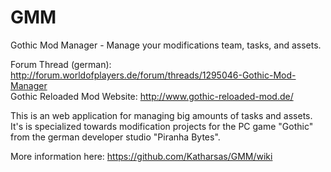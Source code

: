 GMM
===

Gothic Mod Manager - Manage your modifications team, tasks, and assets.


Forum Thread (german): http://forum.worldofplayers.de/forum/threads/1295046-Gothic-Mod-Manager  
Gothic Reloaded Mod Website: http://www.gothic-reloaded-mod.de/



This is an web application for managing big amounts of tasks and assets. It's is specialized towards modification projects for the PC game "Gothic" from the german developer studio "Piranha Bytes".


More information here: https://github.com/Katharsas/GMM/wiki
